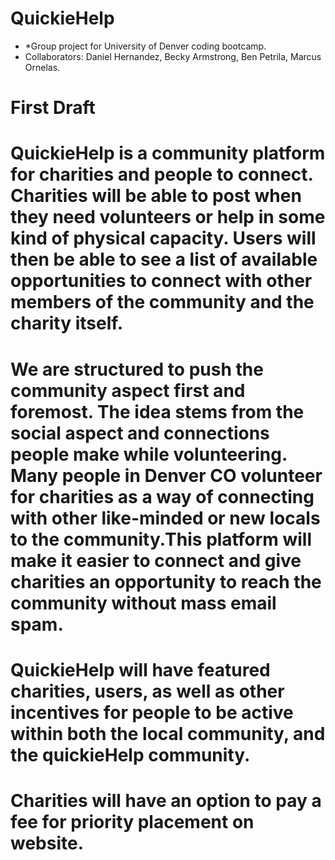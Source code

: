 
# QuickieHelp

- *Group project for University of Denver coding bootcamp.
- Collaborators: Daniel Hernandez, Becky Armstrong, Ben Petrila, Marcus Ornelas.

# First Draft # 

# QuickieHelp is a community platform for charities and people to connect. Charities will be able to post when they need volunteers or help in some kind of physical capacity. Users will then be able to see a list of available opportunities to connect with other members of the community and the charity itself. 

# We are structured to push the community aspect first and foremost. The idea stems from the social aspect and connections people make while volunteering. Many people in Denver CO volunteer for charities as a way of connecting with other like-minded or new locals to the community.This platform will make it easier to connect and give charities an opportunity to reach the community without mass email spam. 

# QuickieHelp will have featured charities, users, as well as other incentives for people to be active within both the local community, and the quickieHelp community. 

# Charities will have an option to pay a fee for priority placement on website.


